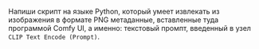 Напиши скрипт на языке Python, который умеет извлекать из изображения 
в формате PNG метаданные, вставленные туда программой Comfy UI, 
а именно: текстовый промпт, введенный в узел `CLIP Text Encode (Prompt)`.
